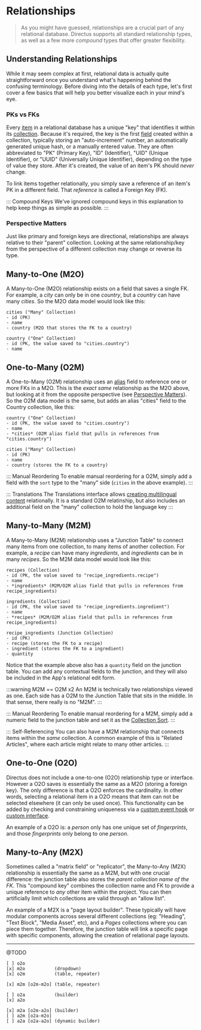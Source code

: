 # Relationships

> As you might have guessed, relationships are a crucial part of any relational database. Directus
> supports all standard relationship types, as well as a few more _compound_ types that offer
> greater flexibility.

## Understanding Relationships

While it may seem complex at first, relational data is actually quite straightforward once you
understand what's happening behind the confusing terminology. Before diving into the details of each
type, let's first cover a few basics that will help you better visualize each in your mind's eye.

### PKs vs FKs

Every [item](#) in a relational database has a unique "key" that identifies it within its
[collection](#). Because it's required, the key is the first [field](#) created within a collection,
typically storing an "auto-increment" number, an automatically generated unique hash, or a manually
entered value. They are often abbreviated to "PK" (Primary Key), "ID" (Identifier), "UID" (Unique
Identifier), or "UUID" (Universally Unique Identifier), depending on the type of value they store.
After it's created, the value of an item's PK should _never_ change.

To link items together relationally, you simply save a reference of an item's PK in a different
field. That _reference_ is called a Foreign Key (FK).

::: Compound Keys We've ignored compound keys in this explanation to help keep things as simple as
possible. :::

### Perspective Matters

Just like primary and foreign keys are directional, relationships are always relative to their
"parent" collection. Looking at the same relationship/key from the perspective of a different
collection may change or reverse its type.

## Many-to-One (M2O)

A Many-to-One (M2O) relationship exists on a field that saves a single FK. For example, a _city_ can
only be in one _country_, but a _country_ can have many _cities_. So the M2O data model would look
like this:

```
cities ("Many" Collection)
- id (PK)
- name
- country (M2O that stores the FK to a country)

country ("One" Collection)
- id (PK, the value saved to "cities.country")
- name
```

## One-to-Many (O2M)

A One-to-Many (O2M) relationship uses an [alias](#) field to reference one or more FKs in a M2O.
This is the _exact same_ relationship as the M2O above, but looking at it from the opposite
perspective (see [Perspective Matters](#)). So the O2M data model is the same, but adds an alias
"cities" field to the Country collection, like this:

```
country ("One" Collection)
- id (PK, the value saved to "cities.country")
- name
- *cities* (O2M alias field that pulls in references from "cities.country")

cities ("Many" Collection)
- id (PK)
- name
- country (stores the FK to a country)
```

::: Manual Reordering To enable manual reordering for a O2M, simply add a field with the `sort` type
to the "many" side (`cities` in the above example). :::

::: Translations The Translations interface allows [creating multilingual content](#) relationally.
It is a standard O2M relatinship, but also includes an additional field on the "many" collection to
hold the language key :::

## Many-to-Many (M2M)

A Many-to-Many (M2M) relationship uses a "Junction Table" to connect many items from one collection,
to many items of another collection. For example, a _recipe_ can have many _ingredients_, and
_ingredients_ can be in many _recipes_. So the M2M data model would look like this:

```
recipes (Collection)
- id (PK, the value saved to "recipe_ingredients.recipe")
- name
- *ingredients* (M2M/O2M alias field that pulls in references from recipe_ingredients)

ingredients (Collection)
- id (PK, the value saved to "recipe_ingredients.ingredient")
- name
- *recipes* (M2M/O2M alias field that pulls in references from recipe_ingredients)

recipe_ingredients (Junction Collection)
- id (PK)
- recipe (stores the FK to a recipe)
- ingredient (stores the FK to a ingredient)
- quantity
```

Notice that the example above also has a `quantity` field on the junction table. You can add any
contextual fields to the junction, and they will also be included in the App's relational edit form.

:::warning M2M == O2M x2 An M2M is technically two relationships viewed as one. Each side has a O2M
to the Junction Table that sits in the middle. In that sense, there really is no "M2M". :::

::: Manual Reordering To enable manual reordering for a M2M, simply add a numeric field to the
junction table and set it as the [Collection Sort](#). :::

::: Self-Referencing You can also have a M2M relationship that connects items within the _same_
collection. A common example of this is "Related Articles", where each article might relate to many
other articles. :::

## One-to-One (O2O)

Directus does not include a one-to-one (O2O) relationship type or interface. However a O2O saves is
essentially the same as a M2O (storing a foreign key). The only difference is that a O2O enforces
the cardinality. In other words, selecting a relational item in a O2O means that item can not be
selected elsewhere (it can only be used once). This functionality can be added by checking and
constraining uniqueness via a [custom event hook](#) or [custom interface](#).

An example of a O2O is: a _person_ only has one unique set of _fingerprints_, and those
_fingerprints_ only belong to one _person_.

## Many-to-Any (M2X)

Sometimes called a "matrix field" or "replicator", the Many-to-Any (M2X) relationship is essentially
the same as a M2M, but with one crucial difference: the junction table also stores the _parent
collection name of the FK_. This "compound key" combines the collection name and FK to provide a
unique reference to _any_ other item within the project. You can then artificially limit which
collections are valid through an "allow list".

An example of a M2X is a "page layout builder". These typically will have modular components across
several different collections (eg: "Heading", "Text Block", "Media Asset", etc), and a _Pages_
collections where you can piece them together. Therefore, the junction table will link a specific
page with specific components, allowing the creation of relational page layouts.

---

@TODO

```
[ ] o2o
[x] m2o           (dropdown)
[x] o2m           (table, repeater)

[x] m2m [o2m-m2o] (table, repeater)

[ ] o2a           (builder)
[x] a2o

[x] m2a [o2m-a2o] (builder)
[ ] a2m [o2a-m2o]
[ ] a2a [o2a-a2o] (dynamic builder)
```

